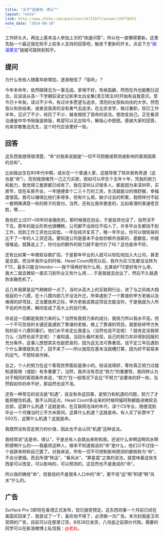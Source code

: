 ```yaml
---
title: "关于“这是命，得认”"
layout: "note"
link: http://www.zhihu.com/question/24721077/answer/28778451
note_date: "2014-08-10"
---
```


工作好头大，再加上基本没人参加上次的“快速问答”，所以也一直懒得更新。这里先贴一个最近我在知乎上较多人支持的回答吧，触发下更新的开关。点击下方“<span style="color:blue;">阅读原文</span>”链接可跳转到知乎。

## 提问

为什么有些人随着年龄增加，逐渐相信了「宿命」？

今年本命年，依然碌碌无为一事无成。家境不好。性格孤僻，然而在外也能敷衍迎合。应该说从高一下学期狂读史记和李太白全集(清王琦注)时开始有自我意识。至今已十年矣。读过不少书，有过许多愿望与追求，漂亮的女孩和向往的大学。然而皆以失败结束，或者说我真的没有勇气去追求。在北京求学，做过兼职，现已工作半年。见识了不少，经历了不少，越发相信了宿命的说法。想改变自己。正在看资治通鉴中华书局版竖排版，希望可以见古知今，解我心中困惑。感谢大家的回答。向来崇敬鲁迅先生，这个时代应该更好一些。

## 回答

这东西我想得很清楚，“命”对我来说就是“一切不可把握或预测或影响的客观因素的总和”。

比如我出生在80年代中期，成长在一个普通人家，这就导致了除非我有奇遇（这也是“命”），否则我很难凭一己之力买房。假如可以早生个五年十年，凭我的努力和能力，我觉得三套房都已经有了。我在深圳认识很多人，都是因为来深圳早，买房早，现在车房齐全，一年随便拿个二三十万的工资，生活就能过的很舒服，幸福度很高。我可以赚得比他们多得多，但有什么用，缺少过去的积累，我照样付不起一套稍微满意一些的房子的首付。当然，还有比我命更差的，比如香港的普通老百姓，嗯……

我也赶上过07~08年的金融危机，那时候我在创业，于是投资也没了，自然活不下去。那年的就业形势也很糟糕，公司都不设岗位不招人了，许多毕业生都找不到工作，找到工作工资也比较低。一年后经济复苏了，晚一年毕业，你可以很轻易的比干了一年的人工资还高。要知道公司是基本不会给你额外涨薪的，基数低，你就很难追。就算追上了，你付出的额外的努力就不是代价了吗？这也是命不好。

还有比如某一年微软谷歌扩招，于是那年毕业的人就可以轻松地加入大公司，甚至是总部。而当年我毕业的时候，Head Count用完以后，我作为实习生都没法转为FTE，最多只能当Vendor——我干得再好有什么用，比某些FTE更好有什么用，我大二就去微软一直实习到毕业又有什么用……于是我就去创业了，然后不久就遇到金融危机了。

近几年我算是运气稍微好一点了。当时从高大上的互联网行业，进了与之风格大相径庭的十八摸，在十八摸内部几乎没法升迁。所幸遇到了一个靠谱的甲方老板以及难得的好项目，正当要放弃之际，甲方老板说靠这项目怎能没你，于是我就为人所不齿的外包男，瞬间变成了高大上的投行男。

你说这一切都是我努力来的么？当然有我努力来的成分，我努力所以我水平高，但一个不可忽视的关键还是遇到了靠谱的老板，做上了靠谱的项目。我那些转甲方失败的前十八摸同事们，他们水平肯定比我差么（当然也说不定呢）？就肯定没我努力么（当然也说不定呢）？谁知道。当回头看时发现，自己的努力并非得到回报的充分条件，这事儿想想其实也挺悲哀的，因为这无法可靠重现。说不定三年后遇到个什么事情就失去了，回不来了——所以我现在基本没跳槽打算，因为好不容易来的运气，不想轻易作掉。

总之，个人的努力在这个客观世界面前是渺小的。俗话说得好，等你真正努力过就知道智商（或脸）有多重要了。当然，我并没有否定“努力”的重要性，我同样认为对于相同的客观条件来说，“努力”在一般情况下会比“不努力”会要来的好一些，当然假如你的命不好，那自然也说不准。

还有一种常见的说法是“机遇”，说没有命这回事，是努力和机遇的问题，努力了才能把握住机遇。我不认同这点。Head Count多出来的时候阿猫阿狗都能进微软去总部，这算什么机遇？这就是命。在互联网泡沫的年代，读个CS专业，随便混到毕业一个月赚当时三平方米房间，这算什么机遇？这就是命。有人买了彩票中了500万，这算什么机遇？这就是命。

我既然没有否定努力的价值，因此也不会认同“机遇”这种说法。

我经常说“这是命，得认”，于是总有人会跳出来附和我，还说什么命啊运啊风水啊积德啊什么的——我最烦这种人，根本不知道我说的“命”是什么，他们只不过找一个说辞来附和自己罢了。对我来说，所有一切不可控制影响预测的都统称为“命”，不会分更细。而且所谓“转运”，“看风水”，“算星盘”之类的说法，就意味着这些东西是可以改变，可以影响的，可以预测的，这显然也不是我说的“命”。

所以我的确信“命”，但我信的不是很多人口中的“命”，更不信“运”啊“积德”啊“风水”什么的。

## 广告

Surface Pro 3即将在香港正式发布，现已接受预定。这东西同事一个月前已经在美国买回来了，我尝试了一下，喜欢地不得了，必须做一次广告。本次封面是卫讯官网的广告，目前可以在那里订货，8月28日发货，八月底之前原价代购，需要的同学可以在新浪微博上私信我：<span style="color:red;">@老赵</span>。